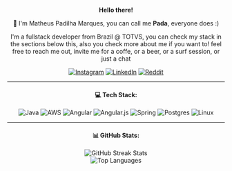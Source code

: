 <p align="center">
  <b>Hello there!</b>
</p>

<p align="center">
  👋 I'm Matheus Padilha Marques, you can call me <b>Pada</b>, everyone does :)
</p>

<p align="center">
  I'm a fullstack developer from Brazil @ TOTVS, you can check my stack in the sections below this, also you check more about me if you want to! feel free to reach me out, invite me for a coffe, or a beer, or a surf session, or just a chat
</p>

<p align="center">
  <a href="https://instagram.com/mtspadilha"><img src="https://img.shields.io/badge/Instagram-%23E4405F.svg?logo=Instagram&logoColor=white" alt="Instagram"></a>
  <a href="https://linkedin.com/in/paadilhaa"><img src="https://img.shields.io/badge/LinkedIn-%230077B5.svg?logo=linkedin&logoColor=white" alt="LinkedIn"></a>
  <a href="https://reddit.com/user/mts_padda"><img src="https://img.shields.io/badge/Reddit-%23FF4500.svg?logo=Reddit&logoColor=white" alt="Reddit"></a>
</p>

---

<h4 align="center">
  💻 Tech Stack:
</h4>

<p align="center">
  <img src="https://img.shields.io/badge/java-%23ED8B00.svg?style=for-the-badge&logo=openjdk&logoColor=white" alt="Java">
  <img src="https://img.shields.io/badge/AWS-%23FF9900.svg?style=for-the-badge&logo=amazon-aws&logoColor=white" alt="AWS">
  <img src="https://img.shields.io/badge/angular-%23DD0031.svg?style=for-the-badge&logo=angular&logoColor=white" alt="Angular">
  <img src="https://img.shields.io/badge/angular.js-%23E23237.svg?style=for-the-badge&logo=angularjs&logoColor=white" alt="Angular.js">
  <img src="https://img.shields.io/badge/spring-%236DB33F.svg?style=for-the-badge&logo=spring&logoColor=white" alt="Spring">
  <img src="https://img.shields.io/badge/postgres-%23316192.svg?style=for-the-badge&logo=postgresql&logoColor=white" alt="Postgres">
  <img src="https://img.shields.io/badge/Linux-FCC624?style=for-the-badge&logo=linux&logoColor=black" alt="Linux">
</p>

---

<h4 align="center">
  📊 GitHub Stats:
</h4>

<p align="center">
  <img src="https://github-readme-streak-stats.herokuapp.com/?user=mtspadda&theme=material-palenight&hide_border=true" alt="GitHub Streak Stats">
  <br>
  <img src="https://github-readme-stats.vercel.app/api/top-langs/?username=mtspadda&theme=material-palenight&hide_border=true&include_all_commits=true&count_private=false&layout=compact" alt="Top Languages">
</p>


<!-- Proudly created with GPRM ( https://gprm.itsvg.in ) -->

